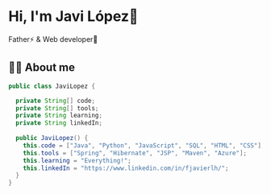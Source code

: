 
# Hi, I'm Javi López👋
Father⚡ & Web developer🚀

## 👦🏻 About me 
```java
public class JaviLopez {

  private String[] code;
  private String[] tools;
  private String learning;
  private String linkedIn;
  
  public JaviLopez() {
    this.code = ["Java", "Python", "JavaScript", "SQL", "HTML", "CSS"];
    this.tools = ["Spring", "Hibernate", "JSP", "Maven", "Azure"];
    this.learning = "Everything!";
    this.linkedIn = "https://www.linkedin.com/in/fjavierlh/";
  }
}
```
<!--
## 💼 Some projects
[![Readme Card](https://github-readme-stats.vercel.app/api/pin/?username=fjavierlh&repo=guia-social)](https://github.com/fjavierlh/guia-social)
-->
